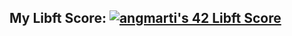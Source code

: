 ## My Libft Score: [![angmarti's 42 Libft Score](https://badge42.vercel.app/api/v2/cl5nvqyx2001109jk9d48eq0s/project/2640062)](https://projects.intra.42.fr/projects/42cursus-libft/projects_users/2640062)

